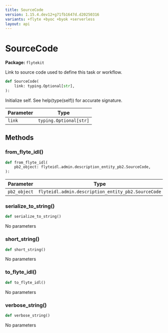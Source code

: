 ```yaml
---
title: SourceCode
version: 1.15.4.dev12+g71fb1647d.d20250316
variants: +flyte +byoc +byok +serverless
layout: api
---
```


# SourceCode

**Package:** `flytekit`

Link to source code used to define this task or workflow.


```python
def SourceCode(
    link: typing.Optional[str],
):
```
Initialize self.  See help(type(self)) for accurate signature.


| Parameter | Type |
|-|-|
| `link` | `typing.Optional[str]` |
## Methods

### from_flyte_idl()

```python
def from_flyte_idl(
    pb2_object: flyteidl.admin.description_entity_pb2.SourceCode,
):
```
| Parameter | Type |
|-|-|
| `pb2_object` | `flyteidl.admin.description_entity_pb2.SourceCode` |
### serialize_to_string()

```python
def serialize_to_string()
```
No parameters
### short_string()

```python
def short_string()
```
No parameters
### to_flyte_idl()

```python
def to_flyte_idl()
```
No parameters
### verbose_string()

```python
def verbose_string()
```
No parameters
